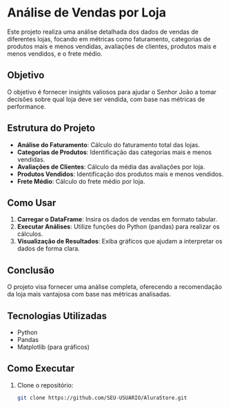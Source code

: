 # Análise de Vendas por Loja

Este projeto realiza uma análise detalhada dos dados de vendas de diferentes lojas, focando em métricas como faturamento, categorias de produtos mais e menos vendidas, avaliações de clientes, produtos mais e menos vendidos, e o frete médio.

## Objetivo

O objetivo é fornecer insights valiosos para ajudar o Senhor João a tomar decisões sobre qual loja deve ser vendida, com base nas métricas de performance.

## Estrutura do Projeto

- **Análise do Faturamento**: Cálculo do faturamento total das lojas.
- **Categorias de Produtos**: Identificação das categorias mais e menos vendidas.
- **Avaliações de Clientes**: Cálculo da média das avaliações por loja.
- **Produtos Vendidos**: Identificação dos produtos mais e menos vendidos.
- **Frete Médio**: Cálculo do frete médio por loja.

## Como Usar

1. **Carregar o DataFrame**: Insira os dados de vendas em formato tabular.
2. **Executar Análises**: Utilize funções do Python (pandas) para realizar os cálculos.
3. **Visualização de Resultados**: Exiba gráficos que ajudam a interpretar os dados de forma clara.

## Conclusão

O projeto visa fornecer uma análise completa, oferecendo a recomendação da loja mais vantajosa com base nas métricas analisadas.

## Tecnologias Utilizadas

- Python
- Pandas
- Matplotlib (para gráficos)

## Como Executar

1. Clone o repositório:
   ```bash
   git clone https://github.com/SEU-USUARIO/AluraStore.git
